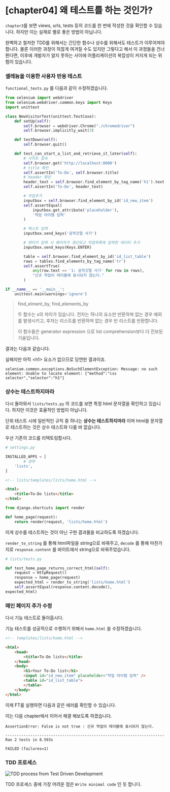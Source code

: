 # [chapter04] 왜 테스트를 하는 것인가?

`chapter3`를 보면 views, urls, tests 등의 코드를 한 번에 작성한 것을 확인할 수 있습니다. 하지만 이는 실제로 별로 좋은 방법이 아닙니다.

완벽하고 철저한 TDD를 위해서는 간단한 함수나 상수를 위해서도 테스트가 이루어져야 합니다. 물론 이러한 과정이 하찮게 여겨질 수도 있지만 그렇다고 해서 이 과정들을 건너뛴다면, 이후에 개발자가 알지 못하는 사이에 어플리케이션의 복잡성이 커지게 되는 위험이 있습니다.



### 셀레늄을 이용한 사용자 반응 테스트

`functional_tests.py` 를 다음과 같이 수정하겠습니다.

``` python
from selenium import webdriver
from selenium.webdriver.common.keys import Keys
import unittest

class NewVisitorTest(unittest.TestCase):
    def setUp(self):
        self.browser = webdriver.Chrome("./chromedriver")
        self.browser.implicitly_wait(3)

    def testDown(self):
        self.browser.quit()

    def test_can_start_a_list_and_retrieve_it_later(self):
        # 사이트 접속
        self.browser.get('http://localhost:8000')
        # title 확인
        self.assertIn('To-Do', self.browser.title)
        # header 확인
        header_text = self.browser.find_element_by_tag_name('h1').text
        self.assertIn('To-Do', header_text)

        # 작업추가
        inputbox = self.browser.find_element_by_id('id_new_item')
        self.assertEqual(
            inputbox.get_attribute('placeholder'),
            '작업 아이템 입력'
        )

        # 텍스트 입력
        inputbox.send_keys('공작깃털 사기')

        # 엔터키 입력 시 페이지가 갱신되고 작업목록에 입력한 데이터 추가
        inputbox.send_keys(Keys.ENTER)

        table = self.browser.find_element_by_id('id_list_table')
        rows = tables.find_elements_by_tag_name('tr')
        self.assertTrue(
            any(row.text == '1: 공작깃털 사기' for row in rows),
            "신규 작업이 테이블에 표시되지 않는다."
        )

if __name__ == '__main__':
    unittest.main(warnings='ignore')
```

> find_elment_by, find_elements_by 
>
> 두 함수는 s의 차이가 있습니다. 전자는 하나의 요소만 반환하며 없는 경우 예외를 발생시키고, 후자는 리스트를 반환하며 없는 경우 빈 리스트를 반환합니다.
>
> 이 함수들은 generator expression 으로 list comprehension보다 더 진보된 기술입니다.

결과는 다음과 같습니다.

실패지만 아직 \<h1> 요소가 없으므로 당연한 결과이죠.

``` shell
selenium.common.exceptions.NoSuchElementException: Message: no such element: Unable to locate element: {"method":"css selector","selector":"h1"}
```



### 상수는 테스트하지마라

다시 돌아와서 `lists/tests.py` 의 코드를 보면 특정 html 문자열을 확인하고 있습니다. 하지만 이것은 효율적인 방법이 아닙니다.

단위 테스트 시에 일반적인 규칙 중 하나는 **상수는 테스트하지마라** 이며 html을 문자열로 테스트하는 것은 상수 테스트와 다를 바 없습니다.

우선 기존의 코드를 리텍토링합시다.

```python
# settings.py

INSTALLED_APPS = [
		# 생략
    'lists',
]
```

``` html
<!-- lists/templates/lists/home.html -->

<html>
    <title>To-Do lists</title>
</html>
```

``` python
from django.shortcuts import render

def home_page(request):
    return render(request, 'lists/home.html')
```



이게 상수를 테스트하는 것이 아닌 구현 결과물을 비교하도록 하겠습니다.

`render_to_string` 를 통해 html파일을 string으로 바꿔주고, `decode` 를 통해 마찬가지로 `response.content` 를 바이트에서 string으로 바꿔주었습니다.

``` python
# lists/tests.py

def test_home_page_returns_correct_html(self):
    request = HttpRequest()
    response = home_page(request)
    expected_html = render_to_string('lists/home.html')
    self.assertEqual(response.content.decode(), 
expected_html)
```



### 메인 페이지 추가 수정

다시 기능 테스트로 돌아옵시다.

기능 테스트를 성공적으로 수행하기 위해서 `home.html` 을 수정하겠습니다.

``` html
<!-- templates/lists/home.html -->

<html>
    <head>
        <title>To-Do lists</title>
    </head>
    <body>
        <h1>Your To-Do list</h1>
        <input id="id_new_item" placeholder="작업 아이템 입력" />
        <table id="id_list_table">
        </table>
    </body>
</html>
```



이제 FT를 실행하면 다음과 같은 에러를 확인할 수 있습니다. 

이는 다음 chapter에서 이어서 해결 해보도록 하겠습니다.

``` shell
AssertionError: False is not true : 신규 작업이 테이블에 표시되지 않는다.

----------------------------------------------------------------------
Ran 2 tests in 8.593s

FAILED (failures=1)
```



###  TDD 프로세스

![TDD process from Test Driven Development](https://img1.daumcdn.net/thumb/R720x0.q80/?scode=mtistory&fname=http%3A%2F%2Fcfile6.uf.tistory.com%2Fimage%2F99806533598BE30627E698)

TDD 프로세스 중에 가장 어려운 점은 `Write minimal code` 인 듯 합니다.

